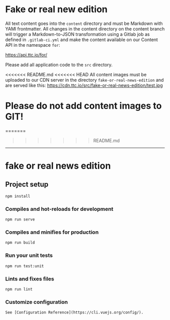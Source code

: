 
# Fake or real new edition

All text content goes into the `content` directory and must be Markdown with YAMl frontmatter. All changes in the content directory on the content branch will trigger a Markdown-to-JSON transformation using a Gitlab job as defined in `.gitlab-ci.yml` and make the content available on our Content API in the namespace `for`:

https://api.ttc.io/for/

Please add all application code to the `src` directory.

<<<<<<< README.md
<<<<<<< HEAD
All content images must be uploaded to our CDN server in the directory `fake-or-real-news-edition` and are served like this:
https://cdn.ttc.io/src/fake-or-real-news-edition/test.jpg

Please do not add content images to GIT!
=======
=======
>>>>>>> README.md
--------------

# fake or real news edition

## Project setup
```
npm install
```

### Compiles and hot-reloads for development
```
npm run serve
```

### Compiles and minifies for production
```
npm run build
```

### Run your unit tests
```
npm run test:unit
```

### Lints and fixes files
```
npm run lint
```

### Customize configuration
```
See [Configuration Reference](https://cli.vuejs.org/config/).
```

